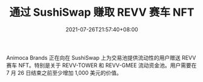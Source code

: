 ﻿---
title: "通过 SushiSwap 赚取 REVV 赛车 NFT"
date: 2021-07-26T21:57:40+08:00
lastmod: 2021-07-26T16:45:40+08:00
draft: false
authors: ["Oriel"]
description: "Animoca Brands 正在向在 SushiSwap 上为交易池提供流动性的用户赠送 REVV 赛车 NFT。特别是关于 REVV-TOWER 和 REVV-GMEE 流动资金池。用户需要在 7 月 26 日结束之前至少增加 1,000 美元的价值。"
featuredImage: "earn-revv-racing-car-nfts-trough-sushiswap.png"
tags: ["Virtual World","虚拟世界","Play to Earn"]
categories: ["news"]
news: ["虚拟世界"]
weight: 
lightgallery: true
pinned: false
recommend: false
recommend1: false
---

Animoca Brands 正在向在 SushiSwap 上为交易池提供流动性的用户赠送 REVV 赛车 NFT。特别是关于 REVV-TOWER 和 REVV-GMEE 流动资金池。用户需要在 7 月 26 日结束之前至少增加 1,000 美元的价值。

<!--more-->

